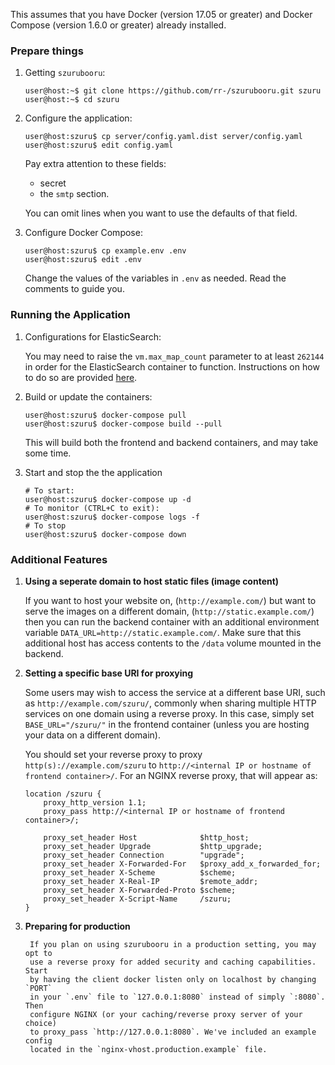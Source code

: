 This assumes that you have Docker (version 17.05 or greater)
and Docker Compose (version 1.6.0 or greater) already installed.

### Prepare things

1. Getting `szurubooru`:

    ```console
    user@host:~$ git clone https://github.com/rr-/szurubooru.git szuru
    user@host:~$ cd szuru
    ```
2. Configure the application:

    ```console
    user@host:szuru$ cp server/config.yaml.dist server/config.yaml
    user@host:szuru$ edit config.yaml
    ```

    Pay extra attention to these fields:

    - secret
    - the `smtp` section.

    You can omit lines when you want to use the defaults of that field.

3. Configure Docker Compose:

    ```console
    user@host:szuru$ cp example.env .env
    user@host:szuru$ edit .env
    ```

    Change the values of the variables in `.env` as needed.
    Read the comments to guide you.

### Running the Application

1. Configurations for ElasticSearch:

    You may need to raise the `vm.max_map_count`
    parameter to at least `262144` in order for the
    ElasticSearch container to function. Instructions
    on how to do so are provided
    [here](https://www.elastic.co/guide/en/elasticsearch/reference/current/docker.html#docker-cli-run-prod-mode).

2. Build or update the containers:

    ```console
    user@host:szuru$ docker-compose pull
    user@host:szuru$ docker-compose build --pull
    ```

    This will build both the frontend and backend containers, and may take
    some time.

3. Start and stop the the application

    ```console
    # To start:
    user@host:szuru$ docker-compose up -d
    # To monitor (CTRL+C to exit):
    user@host:szuru$ docker-compose logs -f
    # To stop
    user@host:szuru$ docker-compose down
    ```

### Additional Features

1. **Using a seperate domain to host static files (image content)**

    If you want to host your website on, (`http://example.com/`) but want
    to serve the images on a different domain, (`http://static.example.com/`)
    then you can run the backend container with an additional environment
    variable `DATA_URL=http://static.example.com/`. Make sure that this
    additional host has access contents to the `/data` volume mounted in the
    backend.

2. **Setting a specific base URI for proxying**

    Some users may wish to access the service at a different base URI, such
    as `http://example.com/szuru/`, commonly when sharing multiple HTTP
    services on one domain using a reverse proxy. In this case, simply set
    `BASE_URL="/szuru/"` in the frontend container (unless you are hosting your
    data on a different domain).

    You should set your reverse proxy to proxy `http(s)://example.com/szuru` to
    `http://<internal IP or hostname of frontend container>/`. For an NGINX
    reverse proxy, that will appear as:

    ```nginx
    location /szuru {
        proxy_http_version 1.1;
        proxy_pass http://<internal IP or hostname of frontend container>/;

        proxy_set_header Host              $http_host;
        proxy_set_header Upgrade           $http_upgrade;
        proxy_set_header Connection        "upgrade";
        proxy_set_header X-Forwarded-For   $proxy_add_x_forwarded_for;
        proxy_set_header X-Scheme          $scheme;
        proxy_set_header X-Real-IP         $remote_addr;
        proxy_set_header X-Forwarded-Proto $scheme;
        proxy_set_header X-Script-Name     /szuru;
    }
    ```
    
3. **Preparing for production**
    
        If you plan on using szurubooru in a production setting, you may opt to
        use a reverse proxy for added security and caching capabilities. Start
        by having the client docker listen only on localhost by changing `PORT`
        in your `.env` file to `127.0.0.1:8080` instead of simply `:8080`. Then
        configure NGINX (or your caching/reverse proxy server of your choice)
        to proxy_pass `http://127.0.0.1:8080`. We've included an example config
        located in the `nginx-vhost.production.example` file.
